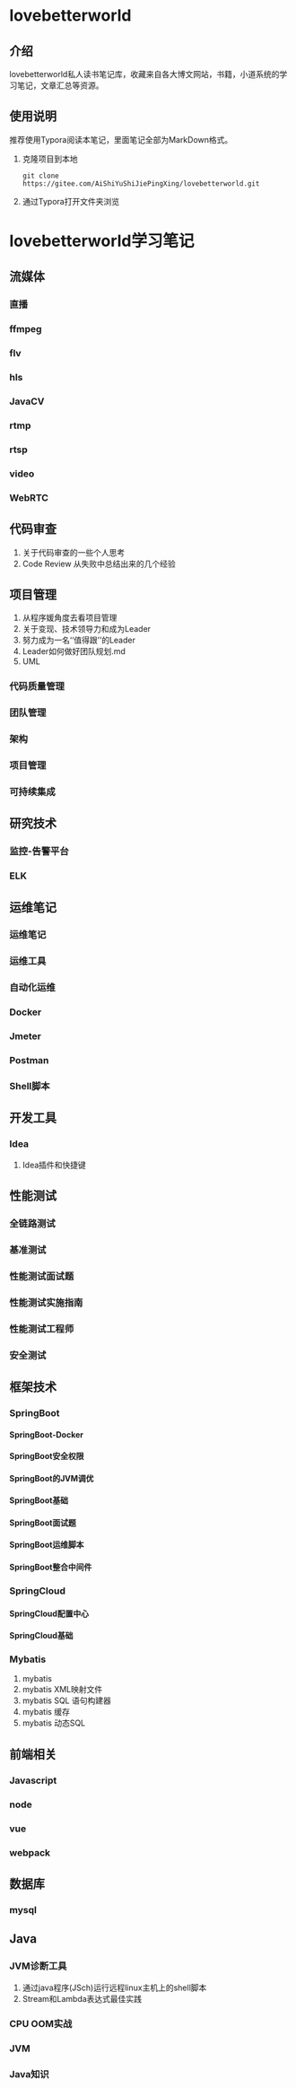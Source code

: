 # lovebetterworld

## 介绍
lovebetterworld私人读书笔记库，收藏来自各大博文网站，书籍，小道系统的学习笔记，文章汇总等资源。

## 使用说明

推荐使用Typora阅读本笔记，里面笔记全部为MarkDown格式。

1. 克隆项目到本地

   `git clone https://gitee.com/AiShiYuShiJiePingXing/lovebetterworld.git`

2. 通过Typora打开文件夹浏览

# lovebetterworld学习笔记

## 流媒体

### 直播

### ffmpeg

### flv

### hls

### JavaCV

### rtmp

### rtsp

### video

### WebRTC



## 代码审查

1. 关于代码审查的一些个人思考
2. Code Review 从失败中总结出来的几个经验

## 项目管理

1. 从程序媛角度去看项目管理
2. 关于变现、技术领导力和成为Leader
3. 努力成为一名‘‘值得跟’’的Leader
4. Leader如何做好团队规划.md
5. UML

### 代码质量管理

### 团队管理

### 架构

### 项目管理

### 可持续集成





## 研究技术

### 监控-告警平台

### ELK



## 运维笔记

### 运维笔记

### 运维工具

### 自动化运维

### Docker

### Jmeter

### Postman

### Shell脚本



## 开发工具

### Idea

1. Idea插件和快捷键



## 性能测试

### 全链路测试

### 基准测试

### 性能测试面试题

### 性能测试实施指南

### 性能测试工程师

### 安全测试



## 框架技术

### SpringBoot

#### SpringBoot-Docker

#### SpringBoot安全权限

#### SpringBoot的JVM调优

#### SpringBoot基础

#### SpringBoot面试题

#### SpringBoot运维脚本

#### SpringBoot整合中间件





### SpringCloud

#### SpringCloud配置中心

#### SpringCloud基础



### Mybatis

1. mybatis
2. mybatis XML映射文件
3. mybatis SQL 语句构建器
4. mybatis 缓存
5. mybatis 动态SQL

## 前端相关

### Javascript



### node



### vue



### webpack



## 数据库

### mysql



## Java



### JVM诊断工具

1. 通过java程序(JSch)运行远程linux主机上的shell脚本
2. Stream和Lambda表达式最佳实践

### CPU OOM实战

### JVM

### Java知识

